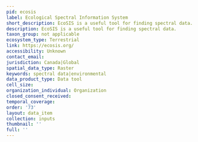 ```yaml
---
pid: ecosis
label: Ecological Spectral Information System
short_description: EcoSIS is a useful tool for finding spectral data.
description: EcoSIS is a useful tool for finding spectral data.
taxon_group: not applicable
ecosystem_type: Terrestrial
link: https://ecosis.org/
accessibility: Unknown
contact_email: 
jurisdiction: Canada|Global
spatial_data_type: Raster
keywords: spectral data|environmental
data_product_type: Data tool
cell_size: 
organization_individual: Organization
closed_consent_received: 
temporal_coverage: 
order: '73'
layout: data_item
collection: inputs
thumbnail: ''
full: ''
---
```

